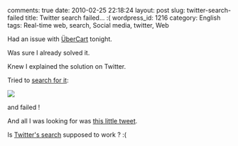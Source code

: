 comments: true
date: 2010-02-25 22:18:24
layout: post
slug: twitter-search-failed
title: Twitter search failed... :(
wordpress_id: 1216
category: English
tags: Real-time web, search, Social media, twitter, Web

Had an issue with [ÜberCart](http://www.ubercart.org/) tonight.

Was sure I already solved it.

Knew I explained the solution on Twitter.

Tried to [search for it](http://search.twitter.com/search?q=ubercart+from%3Akdeldycke):

![](http://kevin.deldycke.com/wp-content/uploads/2010/02/failed-twitter-search.png)

and failed !

And all I was looking for was [this little tweet](http://twitter.com/kdeldycke/status/1508913388).

Is [Twitter's search](http://search.twitter.com) supposed to work ? :(
